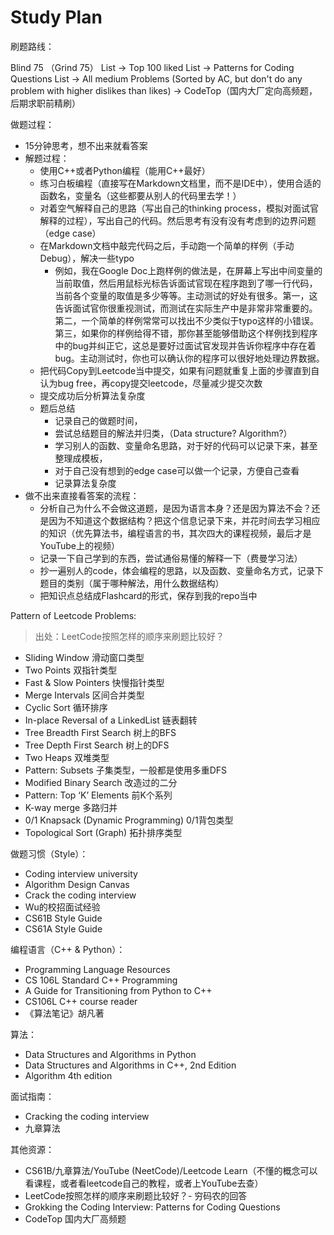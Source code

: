 # Study Plan

刷题路线：

Blind 75 （Grind 75） List -> Top 100 liked List -> Patterns for Coding Questions List  -> All medium Problems (Sorted by AC, but don't do any problem with higher dislikes than likes)  -> CodeTop（国内大厂定向高频题，后期求职前精刷）

做题过程：

- 15分钟思考，想不出来就看答案
- 解题过程：
  - 使用C++或者Python编程（能用C++最好）
  - 练习白板编程（直接写在Markdown文档里，而不是IDE中），使用合适的函数名，变量名（这些都要从别人的代码里去学！）
  - 对着空气解释自己的思路（写出自己的thinking process，模拟对面试官解释的过程），写出自己的代码。然后思考有没有没有考虑到的边界问题（edge case）
  - 在Markdown文档中敲完代码之后，手动跑一个简单的样例（手动Debug），解决一些typo
    - 例如，我在Google Doc上跑样例的做法是，在屏幕上写出中间变量的当前取值，然后用鼠标光标告诉面试官现在程序跑到了哪一行代码，当前各个变量的取值是多少等等。主动测试的好处有很多。第一，这告诉面试官你很重视测试，而测试在实际生产中是非常非常重要的。第二，一个简单的样例常常可以找出不少类似于typo这样的小错误。第三，如果你的样例给得不错，那你甚至能够借助这个样例找到程序中的bug并纠正它，这总是要好过面试官发现并告诉你程序中存在着bug。主动测试时，你也可以确认你的程序可以很好地处理边界数据。
  - 把代码Copy到Leetcode当中提交，如果有问题就重复上面的步骤直到自认为bug free，再copy提交leetcode，尽量减少提交次数
  - 提交成功后分析算法复杂度
  - 题后总结
    - 记录自己的做题时间，
    - 尝试总结题目的解法并归类，（Data structure? Algorithm?）
    - 学习别人的函数、变量命名思路，对于好的代码可以记录下来，甚至整理成模板，
    - 对于自己没有想到的edge case可以做一个记录，方便自己查看
    - 记录算法复杂度
- 做不出来直接看答案的流程：
  - 分析自己为什么不会做这道题，是因为语言本身？还是因为算法不会？还是因为不知道这个数据结构？把这个信息记录下来，并花时间去学习相应的知识（优先算法书，编程语言的书，其次四大的课程视频，最后才是YouTube上的视频）
  - 记录一下自己学到的东西，尝试通俗易懂的解释一下（费曼学习法）
  - 抄一遍别人的code，体会编程的思路，以及函数、变量命名方式，记录下题目的类别（属于哪种解法，用什么数据结构）
  - 把知识点总结成Flashcard的形式，保存到我的repo当中

Pattern of Leetcode Problems:

> 出处：LeetCode按照怎样的顺序来刷题比较好？

- Sliding Window 滑动窗口类型
- Two Points 双指针类型
- Fast & Slow Pointers 快慢指针类型
- Merge Intervals 区间合并类型
- Cyclic Sort 循环排序
- In-place Reversal of a LinkedList 链表翻转
- Tree Breadth First Search 树上的BFS
- Tree Depth First Search 树上的DFS
- Two Heaps 双堆类型
- Pattern: Subsets 子集类型，一般都是使用多重DFS
- Modified Binary Search 改造过的二分
- Pattern: Top ‘K’ Elements 前K个系列
- K-way merge 多路归并
- 0/1 Knapsack (Dynamic Programming) 0/1背包类型
- Topological Sort (Graph) 拓扑排序类型

做题习惯（Style）：

- Coding interview university
- Algorithm Design Canvas
- Crack the coding interview
- Wu的校招面试经验
- CS61B Style Guide
- CS61A Style Guide

编程语言（C++ & Python）：

- Programming Language Resources
- CS 106L Standard C++ Programming
- A Guide for Transitioning from Python to C++
- CS106L C++ course reader
- 《算法笔记》胡凡著

算法：

- Data Structures and Algorithms in Python
- Data Structures and Algorithms in C++, 2nd Edition
- Algorithm 4th edition

面试指南：

- Cracking the coding interview
- 九章算法

其他资源：

- CS61B/九章算法/YouTube (NeetCode)/Leetcode Learn（不懂的概念可以看课程，或者看leetcode自己的教程，或者上YouTube去查）
- LeetCode按照怎样的顺序来刷题比较好？- 穷码农的回答
- Grokking the Coding Interview: Patterns for Coding Questions
- CodeTop 国内大厂高频题

